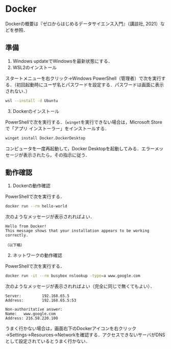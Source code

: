 # Docker

Dockerの概要は『ゼロからはじめるデータサイエンス入門』（講談社, 2021）などを参照．

## 準備

1. Windows updateでWindowsを最新状態にする．
1. WSL2のインストール

スタートメニューを右クリック→Windows PowerShell（管理者）で次を実行する．（初回起動時にユーザ名とパスワードを設定する．パスワードは画面に表示されない．）

```bash
wsl --install -d Ubuntu
```

3. Dockerのインストール

PowerShellで次を実行する．（`winget`を実行できない場合は，Microsoft Storeで「アプリ インストーラー」をインストールする．

```bash
winget install Docker.DockerDesktop
```

コンピュータを一度再起動して，Docker Desktopを起動してみる．エラーメッセージが表示されたら，その指示に従う．

## 動作確認

1. Dockerの動作確認

PowerShellで次を実行する．

```bash
docker run --rm hello-world
```

次のようなメッセージが表示されればよい．

```
Hello from Docker!
This message shows that your installation appears to be working correctly.

（以下略）
```

2. ネットワークの動作確認

PowerShellで次を実行する．

```bash
docker run -it --rm busybox nslookup -type=a www.google.com
```

次のようなメッセージが表示されればよい（完全に同じで無くてもよい）．

```
Server:         192.168.65.5
Address:        192.168.65.5:53

Non-authoritative answer:
Name:   www.google.com
Address: 216.58.220.100
```

うまく行かない場合は，画面右下のDockerアイコンを右クリック→Settings→Resources→Networkを確認する．アクセスできないサーバがDNSとして設定されているとうまく行かない．

